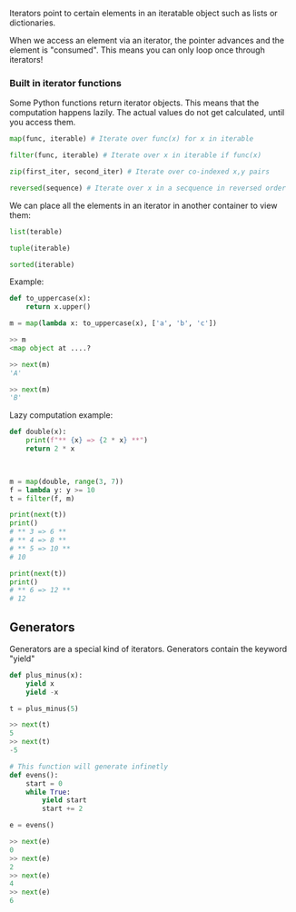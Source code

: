 Iterators point to certain elements in an iteratable object such as lists or dictionaries. 

When we access an element via an iterator, the pointer advances and the element is "consumed". This means you can only loop once through iterators!

### Built in iterator functions
Some Python functions return iterator objects. This means that the computation happens lazily. The actual values do not get calculated, until you access them. 

```python
map(func, iterable) # Iterate over func(x) for x in iterable

filter(func, iterable) # Iterate over x in iterable if func(x)

zip(first_iter, second_iter) # Iterate over co-indexed x,y pairs

reversed(sequence) # Iterate over x in a secquence in reversed order
```

We can place all the elements in an iterator in another container to view them: 

```python
list(terable)

tuple(iterable)

sorted(iterable)
```

Example: 
```Python
def to_uppercase(x): 
	return x.upper() 

m = map(lambda x: to_uppercase(x), ['a', 'b', 'c'])

>> m 
<map object at ....? 

>> next(m)
'A'

>> next(m)
'B'
```

Lazy computation example: 
```python 
def double(x):
	print(f"** {x} => {2 * x} **")
	return 2 * x

  

m = map(double, range(3, 7))
f = lambda y: y >= 10
t = filter(f, m)

print(next(t))
print()
# ** 3 => 6 **
# ** 4 => 8 **
# ** 5 => 10 **
# 10

print(next(t))
print()
# ** 6 => 12 **
# 12

```

## Generators

Generators are a special kind of iterators. 
Generators contain the keyword "yield"

```python
def plus_minus(x): 
	yield x
	yield -x 

t = plus_minus(5)

>> next(t)
5
>> next(t)
-5 

# This function will generate infinetly 
def evens(): 
	start = 0
	while True: 
		yield start
		start += 2

e = evens() 

>> next(e)
0
>> next(e)
2
>> next(e)
4 
>> next(e)
6
```
